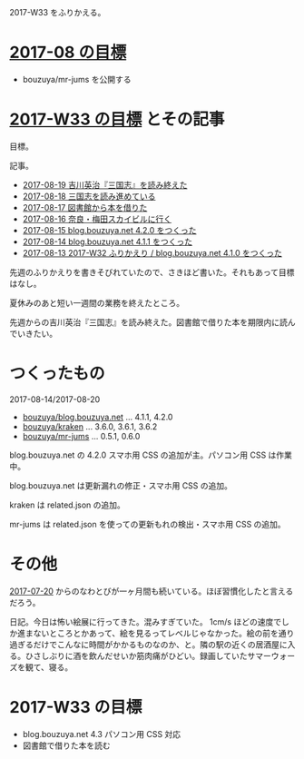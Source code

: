 2017-W33 をふりかえる。

# [2017-08 の目標][2017-07-31]

- bouzuya/mr-jums を公開する

# [2017-W33 の目標][2017-07-30] とその記事

目標。

記事。

- [2017-08-19 吉川英治『三国志』を読み終えた][2017-08-19]
- [2017-08-18 三国志を読み進めている][2017-08-18]
- [2017-08-17 図書館から本を借りた][2017-08-17]
- [2017-08-16 奈良・梅田スカイビルに行く][2017-08-16]
- [2017-08-15 blog.bouzuya.net 4.2.0 をつくった][2017-08-15]
- [2017-08-14 blog.bouzuya.net 4.1.1 をつくった][2017-08-14]
- [2017-08-13 2017-W32 ふりかえり / blog.bouzuya.net 4.1.0 をつくった][2017-08-13]

先週のふりかえりを書きそびれていたので、さきほど書いた。それもあって目標はなし。

夏休みのあと短い一週間の業務を終えたところ。

先週からの吉川英治『三国志』を読み終えた。図書館で借りた本を期限内に読んでいきたい。

# つくったもの

2017-08-14/2017-08-20

- [bouzuya/blog.bouzuya.net][] ... 4.1.1, 4.2.0
- [bouzuya/kraken][] ... 3.6.0, 3.6.1, 3.6.2
- [bouzuya/mr-jums][] ... 0.5.1, 0.6.0

blog.bouzuya.net の 4.2.0 スマホ用 CSS の追加が主。パソコン用 CSS は作業中。

blog.bouzuya.net は更新漏れの修正・スマホ用 CSS の追加。

kraken は related.json の追加。

mr-jums は related.json を使っての更新もれの検出・スマホ用 CSS の追加。

# その他

[2017-07-20][] からのなわとびが一ヶ月間も続いている。ほぼ習慣化したと言えるだろう。

日記。今日は怖い絵展に行ってきた。混みすぎていた。 1cm/s ほどの速度でしか進まないところとかあって、絵を見るってレベルじゃなかった。絵の前を通り過ぎるだけでこんなに時間がかかるものなのか、と。隣の駅の近くの居酒屋に入る。ひさしぶりに酒を飲んだせいか筋肉痛がひどい。録画していたサマーウォーズを観て、寝る。

# 2017-W33 の目標

- blog.bouzuya.net 4.3 パソコン用 CSS 対応
- 図書館で借りた本を読む

[2017-07-20]: https://blog.bouzuya.net/2017/07/20/
[2017-07-30]: https://blog.bouzuya.net/2017/07/30/
[2017-07-31]: https://blog.bouzuya.net/2017/07/31/
[2017-08-13]: https://blog.bouzuya.net/2017/08/13/
[2017-08-14]: https://blog.bouzuya.net/2017/08/14/
[2017-08-15]: https://blog.bouzuya.net/2017/08/15/
[2017-08-16]: https://blog.bouzuya.net/2017/08/16/
[2017-08-17]: https://blog.bouzuya.net/2017/08/17/
[2017-08-18]: https://blog.bouzuya.net/2017/08/18/
[2017-08-19]: https://blog.bouzuya.net/2017/08/19/
[bouzuya/blog.bouzuya.net]: https://github.com/bouzuya/blog.bouzuya.net
[bouzuya/kraken]: https://github.com/bouzuya/kraken
[bouzuya/mr-jums]: https://github.com/bouzuya/mr-jums
